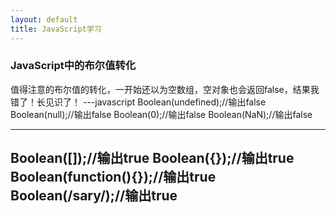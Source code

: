 ```yaml
---
layout: default
title: JavaScript学习
---
```


### JavaScript中的布尔值转化
值得注意的布尔值的转化，一开始还以为空数组，空对象也会返回false，结果我错了！长见识了！
---javascript
Boolean(undefined);//输出false
Boolean(null);//输出false
Boolean(0);//输出false
Boolean(NaN);//输出false

-------------------------------

Boolean([]);//输出true
Boolean({});//输出true
Boolean(function(){});//输出true
Boolean(/sary/);//输出true
---

